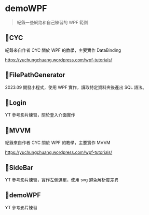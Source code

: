 # demoWPF

>紀錄一些網路和自己練習的 WPF 範例

## 📁CYC

紀錄來自作者 CYC 關於 WPF 的教學，主要實作 DataBinding

https://yuchungchuang.wordpress.com/wpf-tutorials/

## 📁FilePathGenerator

2023.09 開發小程式，使用 WPF 實作，讀取特定資料夾後產出 SQL 語法。

## 📁Login

YT 參考影片練習，關於登入介面實作

## 📁MVVM

紀錄來自作者 CYC 關於 WPF 的教學，主要實作 MVVM

https://yuchungchuang.wordpress.com/wpf-tutorials/

## 📁SideBar

YT 參考影片練習，實作左側選單，使用 svg 避免解析度差異

## 📁demoWPF

YT 參考影片練習
